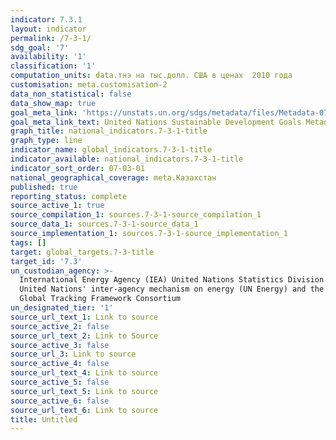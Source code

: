 ```yaml
---
indicator: 7.3.1
layout: indicator
permalink: /7-3-1/
sdg_goal: '7'
availability: '1'
classification: '1'
computation_units: data.тнэ на тыс.долл. США в ценах  2010 года
customisation: meta.customisation-2
data_non_statistical: false
data_show_map: true
goal_meta_link: 'https://unstats.un.org/sdgs/metadata/files/Metadata-07-03-01.pdf'
goal_meta_link_text: United Nations Sustainable Development Goals Metadata (PDF 192 KB)
graph_title: national_indicators.7-3-1-title
graph_type: line
indicator_name: global_indicators.7-3-1-title
indicator_available: national_indicators.7-3-1-title
indicator_sort_order: 07-03-01
national_geographical_coverage: meta.Казахстан
published: true
reporting_status: complete
source_active_1: true
source_compilation_1: sources.7-3-1-source_compilation_1
source_data_1: sources.7-3-1-source_data_1
source_implementation_1: sources.7-3-1-source_implementation_1
tags: []
target: global_targets.7-3-title
target_id: '7.3'
un_custodian_agency: >-
  International Energy Agency (IEA) United Nations Statistics Division (UNSD)
  United Nations' inter-agency mechanism on energy (UN Energy) and the SE4ALL
  Global Tracking Framework Consortium
un_designated_tier: '1'
source_url_text_1: Link to source
source_active_2: false
source_url_text_2: Link to Source
source_active_3: false
source_url_3: Link to source
source_active_4: false
source_url_text_4: Link to source
source_active_5: false
source_url_text_5: Link to source
source_active_6: false
source_url_text_6: Link to source
title: Untitled
---
```

